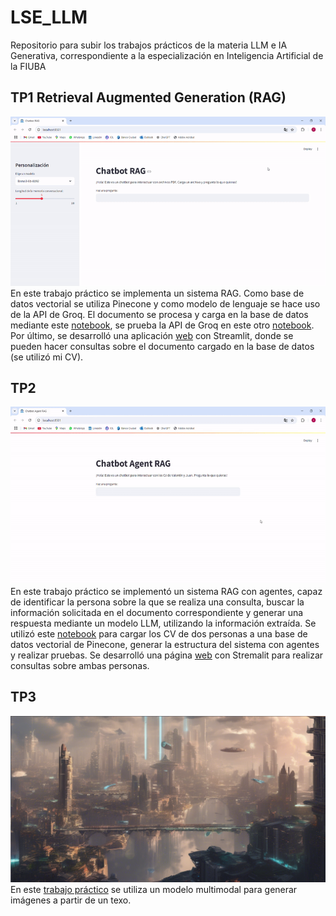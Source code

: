 # LSE_LLM
Repositorio para subir los trabajos prácticos de la materia LLM e IA Generativa, correspondiente a la especialización en Inteligencia Artificial de la FIUBA

## TP1 Retrieval Augmented Generation (RAG)
![](TP1/RAG_valentin_pertierra.gif)
En este trabajo práctico se implementa un sistema RAG. Como base de datos vectorial se utiliza Pinecone y como modelo de lenguaje se hace uso de la API de Groq. El documento se procesa y carga en la base de datos mediante este [notebook](https://github.com/valentinPertierra/LSE_LLM/blob/main/TP1/vectordb.ipynb), se prueba la API de Groq en este otro [notebook](https://github.com/valentinPertierra/LSE_LLM/blob/main/TP1/llm.ipynb).
Por último, se desarrolló una aplicación [web](https://github.com/valentinPertierra/LSE_LLM/blob/main/TP1/ragllm.py) con Streamlit, donde se pueden hacer consultas sobre el documento cargado en la base de datos (se utilizó mi CV).  

## TP2
![](TP2/agent_RAG.gif)
En este trabajo práctico se implementó un sistema RAG con agentes, capaz de identificar la persona sobre la que se realiza una consulta, buscar la información solicitada en el documento correspondiente y generar una respuesta mediante un modelo LLM, utilizando la información extraída. Se utilizó este [notebook](https://github.com/valentinPertierra/LSE_LLM/blob/main/TP2/agent_rag.ipynb) para cargar los CV de dos personas a una base de datos vectorial de Pinecone, generar la estructura del sistema con agentes y realizar pruebas. Se desarrolló una página [web](https://github.com/valentinPertierra/LSE_LLM/blob/main/TP2/agent_rag.py) con Stremalit para realizar consultas sobre ambas personas.

## TP3 
![](TP3/futuristic_city.png)
En este [trabajo práctico](https://github.com/valentinPertierra/LSE_LLM/blob/main/TP3/TP3.ipynb) se utiliza un modelo multimodal para generar imágenes a partir de un texo. 
